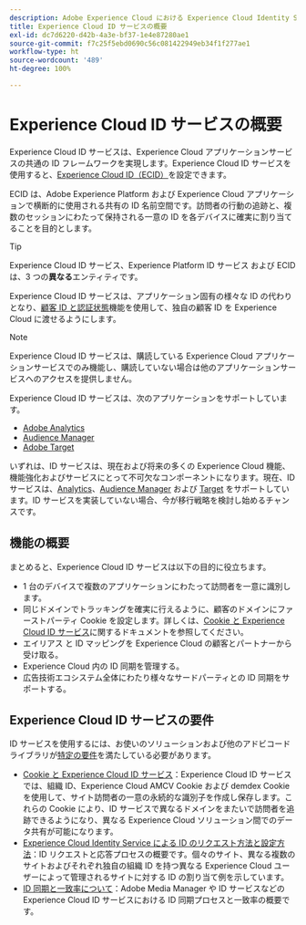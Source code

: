 ```yaml
---
description: Adobe Experience Cloud における Experience Cloud Identity Service の役割です。
title: Experience Cloud ID サービスの概要
exl-id: dc7d6220-d42b-4a3e-bf37-1e4e87280ae1
source-git-commit: f7c25f5ebd0690c56c081422949eb34f1f277ae1
workflow-type: ht
source-wordcount: '489'
ht-degree: 100%

---
```


# Experience Cloud ID サービスの概要

Experience Cloud ID サービスは、Experience Cloud アプリケーションサービスの共通の ID フレームワークを実現します。Experience Cloud ID サービスを使用すると、[Experience Cloud ID（ECID）](https://experienceleague.adobe.com/docs/experience-platform/identity/ecid.html?lang=ja)を設定できます。

ECID は、Adobe Experience Platform および Experience Cloud アプリケーションで横断的に使用される共有の ID 名前空間です。訪問者の行動の追跡と、複数のセッションにわたって保持される一意の ID を各デバイスに確実に割り当てることを目的とします。

>[!TIP]
>
>Experience Cloud ID サービス、Experience Platform ID サービス および ECID は、3 つの&#x200B;**異なる**&#x200B;エンティティです。

Experience Cloud ID サービスは、アプリケーション固有の様々な ID の代わりとなり、[顧客 ID と認証状態](/help/reference/authenticated-state.md)機能を使用して、独自の顧客 ID を Experience Cloud に渡せるようにします。

>[!NOTE]
>
>Experience Cloud ID サービスは、購読している Experience Cloud アプリケーションサービスでのみ機能し、購読していない場合は他のアプリケーションサービスへのアクセスを提供しません。

Experience Cloud ID サービスは、次のアプリケーションをサポートしています。

* [Adobe Analytics](https://business.adobe.com/jp/products/analytics/web-analytics.html)
* [Audience Manager](https://business.adobe.com/jp/products/audience-manager/adobe-audience-manager.html)
* [Adobe Target](https://business.adobe.com/jp/products/target/adobe-target.html)

いずれは、ID サービスは、現在および将来の多くの Experience Cloud 機能、機能強化およびサービスにとって不可欠なコンポーネントになります。現在、ID サービスは、[Analytics](http://www.adobe.com/jp/marketing-cloud/web-analytics.html)、[Audience Manager](http://www.adobe.com/jp/marketing-cloud/data-management-platform.html) および [Target](http://www.adobe.com/jp/marketing-cloud/testing-targeting.html) をサポートしています。ID サービスを実装していない場合、今が移行戦略を検討し始めるチャンスです。

## 機能の概要

まとめると、Experience Cloud ID サービスは以下の目的に役立ちます。

* 1 台のデバイスで複数のアプリケーションにわたって訪問者を一意に識別します。
* 同じドメインでトラッキングを確実に行えるように、顧客のドメインにファーストパーティ Cookie を設定します。詳しくは、[Cookie と Experience Cloud ID サービス](./cookies.md)に関するドキュメントを参照してください。
* エイリアス と ID マッピングを Experience Cloud の顧客とパートナーから受け取る。
* Experience Cloud 内の ID 同期を管理する。
* 広告技術エコシステム全体にわたり様々なサードパーティとの ID 同期をサポートする。

## Experience Cloud ID サービスの要件

ID サービスを使用するには、お使いのソリューションおよび他のアドビコードライブラリが[特定の要件](/help/reference/requirements.md)を満たしている必要があります。

* [Cookie と Experience Cloud ID サービス](cookies.md)：Experience Cloud ID サービスでは、組織 ID、Experience Cloud AMCV Cookie および demdex Cookie を使用して、サイト訪問者の一意の永続的な識別子を作成し保存します。これらの Cookie により、ID サービスで異なるドメインをまたいで訪問者を追跡できるようになり、異なる Experience Cloud ソリューション間でのデータ共有が可能になります。
* [Experience Cloud Identity Service による ID のリクエスト方法と設定方法](id-request.md)：ID リクエストと応答プロセスの概要です。個々のサイト、異なる複数のサイトおよびそれぞれ独自の組織 ID を持つ異なる Experience Cloud ユーザーによって管理されるサイトに対する ID の割り当て例を示しています。
* [ID 同期と一致率について](match-rates.md)：Adobe Media Manager や ID サービスなどの Experience Cloud ID サービスにおける ID 同期プロセスと一致率の概要です。
